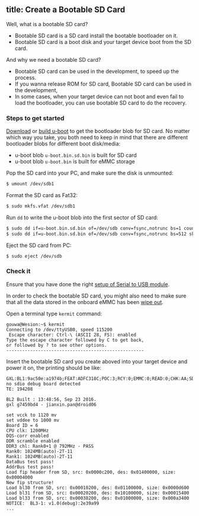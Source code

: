 title: Create a Bootable SD Card
---

Well, what is a bootable SD card?

* Bootable SD card is a SD card install the bootable bootloader on it.
* Bootable SD card is a boot disk and your target device boot from the SD card.

And why we need a bootable SD card?

* Bootable SD card can be used in the development, to speed up the process.
* If you wanna release ROM for SD card, Bootable SD card can be used in the development, 
* In some cases, when your target device can not boot and even fail to load the bootloader, you can use bootable SD card to do the recovery.


### Steps to get started
[Download](/vim1/Firmware.html) or [build u-boot](/vim1/BuildUboot.html) to get the bootloader blob for SD card.
No matter which way you take, you both need to keep in mind that there are different bootloader blobs for different boot disk/media:

* u-boot blob `u-boot.bin.sd.bin` is built for SD card
* u-boot blob `u-boot.bin` is built for eMMC storage

Pop the SD card into your PC, and make sure the disk is unmounted:
```sh
$ umount /dev/sdb1
```

Format the SD card as Fat32:
```sh
$ sudo mkfs.vfat /dev/sdb1 
```

Run `dd` to write the u-boot blob into the first sector of SD card:
```sh
$ sudo dd if=u-boot.bin.sd.bin of=/dev/sdb conv=fsync,notrunc bs=1 count=444
$ sudo dd if=u-boot.bin.sd.bin of=/dev/sdb conv=fsync,notrunc bs=512 skip=1 seek=1
```

Eject the SD card from PC:
```sh
$ sudo eject /dev/sdb
```

### Check it

Ensure that you have done the right [setup of Serial to USB module](/vim1/SetupSerialTool.html).

In order to check the bootable SD card, you might also need to make sure that all the data stored in the onboard eMMC has been [wipe out](/vim1/HowtoEraseEMMC.html).

Open a terminal type `kermit` command:
```
gouwa@Wesion:~$ kermit
Connecting to /dev/ttyUSB0, speed 115200
 Escape character: Ctrl-\ (ASCII 28, FS): enabled
Type the escape character followed by C to get back,
or followed by ? to see other options.
----------------------------------------------------

```

Insert the bootable SD card you create aboved into your target device and power it on, the printing should be like:
```
GXL:BL1:9ac50e:a1974b;FEAT:ADFC318C;POC:3;RCY:0;EMMC:0;READ:0;CHK:AA;SD:0;READ:0;0.0;CHK:0;
no sdio debug board detected 
TE: 194208

BL2 Built : 13:48:56, Sep 23 2016. 
gxl g7459bd4 - jianxin.pan@droid06

set vcck to 1120 mv
set vddee to 1000 mv
Board ID = 6
CPU clk: 1200MHz
DQS-corr enabled
DDR scramble enabled
DDR3 chl: Rank0+1 @ 792MHz - PASS
Rank0: 1024MB(auto)-2T-11
Rank1: 1024MB(auto)-2T-11
DataBus test pass!
AddrBus test pass!
Load fip header from SD, src: 0x0000c200, des: 0x01400000, size: 0x00004000
New fip structure!
Load bl30 from SD, src: 0x00010200, des: 0x01100000, size: 0x0000d600
Load bl31 from SD, src: 0x00020200, des: 0x10100000, size: 0x00015400
Load bl33 from SD, src: 0x00038200, des: 0x01000000, size: 0x000a3400
NOTICE:  BL3-1: v1.0(debug):2e39a99
...

```
